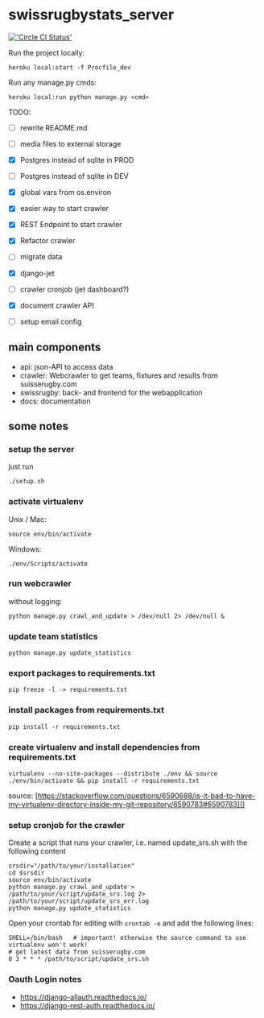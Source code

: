 swissrugbystats_server
======================

[!['Circle CI Status'](https://circleci.com/gh/SwissRugbyStats/swissrugbystats_server.svg?style=shield&circle-token=b93da3c79f6767c85fcd0e8e972f0ed7e9583f14)](https://circleci.com/gh/SwissRugbyStats/swissrugbystats_server)


Run the project locally:

    heroku local:start -f Procfile_dev

Run any manage.py cmds:

    heroku local:run python manage.py <cmd>



TODO: 
- [ ] rewrite README.md
- [ ] media files to external storage
- [x] Postgres instead of sqlite in PROD
- [ ] Postgres instead of sqlite in DEV
- [x] global vars from os.environ
- [x] easier way to start crawler
- [x] REST Endpoint to start crawler
- [x] Refactor crawler
- [ ] migrate data
- [x] django-jet
- [ ] crawler cronjob (jet dashboard?)
- [x] document crawler API
- [ ] setup email config


main components
---------------

- api: json-API to access data
- crawler: Webcrawler to get teams, fixtures and results from suisserugby.com
- swissrugby: back- and frontend for the webapplication
- docs: documentation

some notes
----------

### setup the server
just run

    ./setup.sh

### activate virtualenv

Unix / Mac:

    source env/bin/activate
    
Windows:
    
    ./env/Scripts/activate

### run webcrawler
without logging:

    python manage.py crawl_and_update > /dev/null 2> /dev/null &

### update team statistics

    python manage.py update_statistics

### export packages to requirements.txt

    pip freeze -l -> requirements.txt

### install packages from requirements.txt

    pip install -r requirements.txt

### create virtualenv and install dependencies from requirements.txt

    virtualenv --no-site-packages --distribute ./env && source ./env/bin/activate && pip install -r requirements.txt
    
source: [https://stackoverflow.com/questions/6590688/is-it-bad-to-have-my-virtualenv-directory-inside-my-git-repository/6590783#6590783]()

### setup cronjob for the crawler
Create a script that runs your crawler, i.e. named update_srs.sh with the following content

    srsdir="/path/to/your/installation"
    cd $srsdir
    source env/bin/activate
    python manage.py crawl_and_update > /path/to/your/script/update_srs.log 2> /path/to/your/script/update_srs_err.log
    python manage.py update_statistics


Open your crontab for editing with `crontab -e` and add the following lines:

    SHELL=/bin/bash   # important! otherwise the source command to use virtualenv won't work!
    # get latest data from suisserugby.com
    0 3 * * * /path/to/script/update_srs.sh


### Oauth Login notes

- https://django-allauth.readthedocs.io/
- https://django-rest-auth.readthedocs.io/
